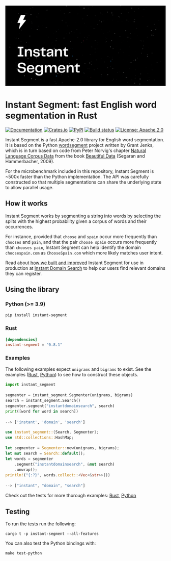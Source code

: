 ![Cover logo](./cover.svg)

# Instant Segment: fast English word segmentation in Rust

[![Documentation](https://docs.rs/instant-segment/badge.svg)](https://docs.rs/instant-segment/)
[![Crates.io](https://img.shields.io/crates/v/instant-segment.svg)](https://crates.io/crates/instant-segment)
[![PyPI](https://img.shields.io/pypi/v/instant-segment)](https://pypi.org/project/instant-segment/)
[![Build status](https://github.com/instant-labs/instant-segment/workflows/CI/badge.svg)](https://github.com/instant-labs/instant-segment/actions?query=workflow%3ACI)
[![License: Apache 2.0](https://img.shields.io/badge/License-Apache%202.0-blue.svg)](LICENSE-APACHE)

Instant Segment is a fast Apache-2.0 library for English word segmentation. It
is based on the Python [wordsegment][python] project written by Grant Jenks,
which is in turn based on code from Peter Norvig's chapter [Natural Language
Corpus Data][chapter] from the book [Beautiful Data][book] (Segaran and
Hammerbacher, 2009).

For the microbenchmark included in this repository, Instant Segment is ~500x
faster than the Python implementation. The API was carefully constructed
so that multiple segmentations can share the underlying state to allow parallel
usage.

## How it works

Instant Segment works by segmenting a string into words by selecting the splits
with the highest probability given a corpus of words and their occurrences.

For instance, provided that `choose` and `spain` occur more frequently than
`chooses` and `pain`, and that the pair `choose spain` occurs more frequently
than `chooses pain`, Instant Segment can help identify the domain
`choosespain.com` as `ChooseSpain.com` which more likely matches user intent.

Read about [how we built and improved][story] Instant Segment for use in production
at [Instant Domain Search](https://instantdomainsearch.com/) to help our users
find relevant domains they can register.

## Using the library

### Python **(>= 3.9)**

```sh
pip install instant-segment
```

### Rust

```toml
[dependencies]
instant-segment = "0.8.1"
```

### Examples

The following examples expect `unigrams` and `bigrams` to exist. See the
examples ([Rust](./instant-segment/examples/contrived.rs),
[Python](./instant-segment-py/examples/contrived.py)) to see how to construct
these objects.

```python
import instant_segment

segmenter = instant_segment.Segmenter(unigrams, bigrams)
search = instant_segment.Search()
segmenter.segment("instantdomainsearch", search)
print([word for word in search])

--> ['instant', 'domain', 'search']
```

```rust
use instant_segment::{Search, Segmenter};
use std::collections::HashMap;

let segmenter = Segmenter::new(unigrams, bigrams);
let mut search = Search::default();
let words = segmenter
    .segment("instantdomainsearch", &mut search)
    .unwrap();
println!("{:?}", words.collect::<Vec<&str>>())

--> ["instant", "domain", "search"]
```

Check out the tests for more thorough examples:
[Rust](./instant-segment/src/test_cases.rs),
[Python](./instant-segment-py/test/test.py)

## Testing

To run the tests run the following:

```
cargo t -p instant-segment --all-features
```

You can also test the Python bindings with:

```
make test-python
```

[python]: https://github.com/grantjenks/python-wordsegment
[chapter]: http://norvig.com/ngrams/
[story]: https://instantdomains.com/engineering/instant-word-segmentation-with-rust
[book]: http://oreilly.com/catalog/9780596157111/
[distributed]: https://catalog.ldc.upenn.edu/LDC2006T13
[issues]: https://github.com/instant-labs/instant-segment/issues
